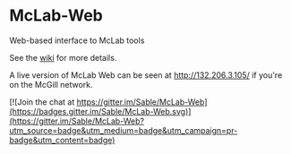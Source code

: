 # McLab-Web

Web-based interface to McLab tools

See the [wiki](https://github.com/Sable/McLab-Web/wiki) for more details.

A live version of McLab Web can be seen at http://132.206.3.105/ if you're on the McGill network.

[![Join the chat at https://gitter.im/Sable/McLab-Web](https://badges.gitter.im/Sable/McLab-Web.svg)](https://gitter.im/Sable/McLab-Web?utm_source=badge&utm_medium=badge&utm_campaign=pr-badge&utm_content=badge)
